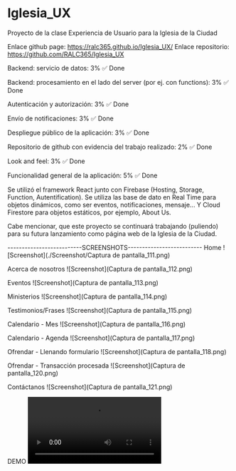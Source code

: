 # Iglesia_UX
Proyecto de la clase Experiencia de Usuario para la Iglesia de la Ciudad

Enlace github page: https://ralc365.github.io/Iglesia_UX/
Enlace repositorio: https://github.com/RALC365/Iglesia_UX

Backend: servicio de datos: 3% ✅ Done

Backend: procesamiento en el lado del server (por ej. con functions): 3% ✅ Done

Autenticación y autorización: 3% ✅ Done

Envío de notificaciones: 3% ✅ Done

Despliegue público de la aplicación: 3% ✅ Done

Repositorio de github con evidencia del trabajo realizado: 2% ✅ Done

Look and feel: 3% ✅ Done

Funcionalidad general de la aplicación: 5% ✅ Done


Se utilizó el framework React junto con Firebase (Hosting, Storage, Function, Autentification).
Se utiliza las base de dato en Real Time para objetos dinámicos, como ser eventos, notificaciones, mensaje... Y Cloud Firestore para objetos estáticos, por ejemplo, About Us.

Cabe mencionar, que este proyecto se continuará trabajando (puliendo) para su futura lanzamiento como página web de la Iglesia de la Ciudad.

--------------------------SCREENSHOTS--------------------------
Home
![Screenshot](./Screenshot/Captura de pantalla_111.png)

Acerca de nosotros
![Screenshot](Captura de pantalla_112.png)

Eventos
![Screenshot](Captura de pantalla_113.png)

Ministerios
![Screenshot](Captura de pantalla_114.png)

Testimonios/Frases
![Screenshot](Captura de pantalla_115.png)

Calendario - Mes
![Screenshot](Captura de pantalla_116.png)

Calendario - Agenda
![Screenshot](Captura de pantalla_117.png)

Ofrendar - Llenando formulario
![Screenshot](Captura de pantalla_118.png)

Ofrendar - Transacción procesada
![Screenshot](Captura de pantalla_120.png)

Contáctanos 
![Screenshot](Captura de pantalla_121.png)

DEMO
![Screenshot](Iglesia_UX.mp4)

